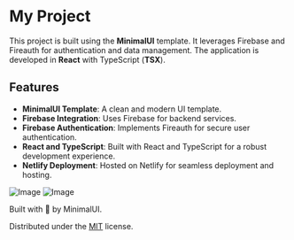 # My Project

This project is built using the **MinimalUI** template. It leverages Firebase and Fireauth for authentication and data management. The application is developed in **React** with TypeScript (**TSX**).

## Features

- **MinimalUI Template**: A clean and modern UI template.
- **Firebase Integration**: Uses Firebase for backend services.
- **Firebase Authentication**: Implements Fireauth for secure user authentication.
- **React and TypeScript**: Built with React and TypeScript for a robust development experience.
- **Netlify Deployment**: Hosted on Netlify for seamless deployment and hosting.


![Image](https://github.com/user-attachments/assets/022edec6-4b48-42e5-991b-13976a4115a2)
![Image](https://github.com/user-attachments/assets/c3f1df6f-b0b6-422b-954d-3940a53006c1)


Built with 💙 by MinimalUI.

Distributed under the [MIT](https://github.com/minimal-ui-kit/minimal.free/blob/main/LICENSE.md) license.


